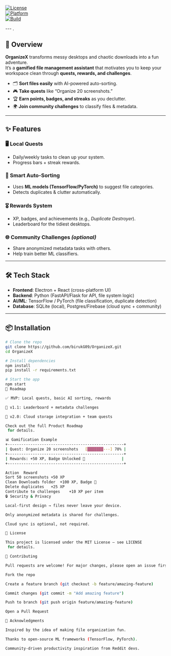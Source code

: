
[![License](https://img.shields.io/badge/license-MIT-green.svg)](LICENSE)  
[![Platform](https://img.shields.io/badge/platform-Windows%20%7C%20Linux%20%7C%20macOS-blue.svg)]()  
[![Build](https://img.shields.io/badge/build-beta-orange.svg)]()  

--- . 

## 🚀 Overview  
**OrganizeX** transforms messy desktops and chaotic downloads into a fun adventure.  
It’s a **gamified file management assistant** that motivates you to keep your workspace clean through **quests, rewards, and challenges**.  

- 🗂️ **Sort files easily** with AI-powered auto-sorting.  
- 🎮 **Take quests** like “Organize 20 screenshots.”  
- 🏆 **Earn points, badges, and streaks** as you declutter.  
- 🌍 **Join community challenges** to classify files & metadata.  

---

## ✨ Features  

### 🖥️ Local Quests  
- Daily/weekly tasks to clean up your system.  
- Progress bars + streak rewards.  

### 🤖 Smart Auto-Sorting  
- Uses **ML models (TensorFlow/PyTorch)** to suggest file categories.  
- Detects duplicates & clutter automatically.  

### 🎖️ Rewards System  
- XP, badges, and achievements (e.g., *Duplicate Destroyer*).  
- Leaderboard for the tidiest desktops.  

### 🌐 Community Challenges *(optional)*  
- Share anonymized metadata tasks with others.  
- Help train better ML classifiers.  

---

## 🛠️ Tech Stack  
- **Frontend**: Electron + React (cross-platform UI)  
- **Backend**: Python (FastAPI/Flask for API, file system logic)  
- **AI/ML**: TensorFlow / PyTorch (file classification, duplicate detection)  
- **Database**: SQLite (local), Postgres/Firebase (cloud sync + community)  

---

## 📦 Installation  

```bash
# Clone the repo
git clone https://github.com/birukG09/OrganizeX.git
cd OrganizeX

# Install dependencies
npm install
pip install -r requirements.txt

# Start the app
npm start
📌 Roadmap

✅ MVP: Local quests, basic AI sorting, rewards

🔄 v1.1: Leaderboard + metadata challenges

🚀 v2.0: Cloud storage integration + team quests

Check out the full Product Roadmap
 for details.

📊 Gamification Example
+---------------------------------------------------+
| Quest: Organize 20 screenshots   [███████---] 70% |
+---------------------------------------------------+
| Rewards: +50 XP, Badge Unlocked 🏅                |
+---------------------------------------------------+

Action	Reward
Sort 50 screenshots	+50 XP
Clean Downloads folder	+100 XP, Badge 🏅
Delete duplicates	+25 XP
Contribute to challenges	+10 XP per item
🔒 Security & Privacy

Local-first design → files never leave your device.

Only anonymized metadata is shared for challenges.

Cloud sync is optional, not required.

📜 License

This project is licensed under the MIT License – see LICENSE
 for details.

🤝 Contributing

Pull requests are welcome! For major changes, please open an issue first to discuss.

Fork the repo

Create a feature branch (git checkout -b feature/amazing-feature)

Commit changes (git commit -m "Add amazing feature")

Push to branch (git push origin feature/amazing-feature)

Open a Pull Request

🌟 Acknowledgments

Inspired by the idea of making file organization fun.

Thanks to open-source ML frameworks (TensorFlow, PyTorch).

Community-driven productivity inspiration from Reddit devs.
